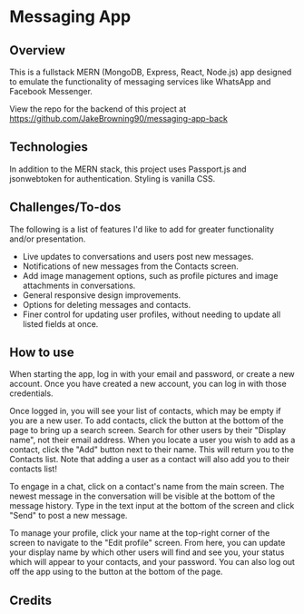 # Messaging App 

## Overview

This is a fullstack MERN (MongoDB, Express, React, Node.js) app designed to emulate the functionality of messaging services like WhatsApp and Facebook Messenger.

View the repo for the backend of this project at https://github.com/JakeBrowning90/messaging-app-back

## Technologies

In addition to the MERN stack, this project uses Passport.js and jsonwebtoken for authentication. Styling is vanilla CSS.

## Challenges/To-dos
The following is a list of features I'd like to add for greater functionality and/or presentation.

- Live updates to conversations and users post new messages.
- Notifications of new messages from the Contacts screen.
- Add image management options, such as profile pictures and image attachments in conversations.
- General responsive design improvements.
- Options for deleting messages and contacts.
- Finer control for updating user profiles, without needing to update all listed fields at once. 

## How to use

When starting the app, log in with your email and password, or create a new account. Once you have created a new account, you can log in with those credentials. 

Once logged in, you will see your list of contacts, which may be empty if you are a new user. To add contacts, click the button at the bottom of the page to bring up a search screen. Search for other users by their "Display name", not their email address. When you locate a user you wish to add as a contact, click the "Add" button next to their name. This will return you to the Contacts list. Note that adding a user as a contact will also add you to their contacts list! 

To engage in a chat, click on a contact's name from the main screen. The newest message in the conversation will be visible at the bottom of the message history. Type in the text input at the bottom of the screen and click "Send" to post a new message.

To manage your profile, click your name at the top-right corner of the screen to navigate to the "Edit profile" screen. From here, you can update your display name by which other users will find and see you, your status which will appear to your contacts, and your password. You can also log out off the app using to the button at the bottom of the page. 

## Credits

